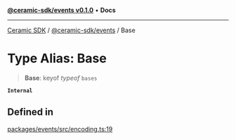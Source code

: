 [**@ceramic-sdk/events v0.1.0**](../README.md) • **Docs**

***

[Ceramic SDK](../../../README.md) / [@ceramic-sdk/events](../README.md) / Base

# Type Alias: Base

> **Base**: keyof *typeof* `bases`

**`Internal`**

## Defined in

[packages/events/src/encoding.ts:19](https://github.com/ceramicstudio/ceramic-sdk/blob/945faad9ebf96fe9133cf555c12887003aaa32e5/packages/events/src/encoding.ts#L19)
